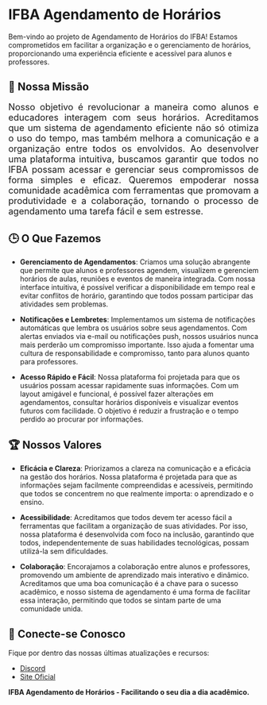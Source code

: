 # IFBA Agendamento de Horários

Bem-vindo ao projeto de Agendamento de Horários do IFBA! Estamos comprometidos em facilitar a organização e o gerenciamento de horários, proporcionando uma experiência eficiente e acessível para alunos e professores.

## 🌟 Nossa Missão  
<p style="font-size: 18px; text-align: justify;">  
Nosso objetivo é revolucionar a maneira como alunos e educadores interagem com seus horários. Acreditamos que um sistema de agendamento eficiente não só otimiza o uso do tempo, mas também melhora a comunicação e a organização entre todos os envolvidos. Ao desenvolver uma plataforma intuitiva, buscamos garantir que todos no IFBA possam acessar e gerenciar seus compromissos de forma simples e eficaz. Queremos empoderar nossa comunidade acadêmica com ferramentas que promovam a produtividade e a colaboração, tornando o processo de agendamento uma tarefa fácil e sem estresse.
</p>

## 🕒 O Que Fazemos  
<p style='font-size: 18px; text-align: justify;'>

- **Gerenciamento de Agendamentos**: Criamos uma solução abrangente que permite que alunos e professores agendem, visualizem e gerenciem horários de aulas, reuniões e eventos de maneira integrada. Com nossa interface intuitiva, é possível verificar a disponibilidade em tempo real e evitar conflitos de horário, garantindo que todos possam participar das atividades sem problemas.

- **Notificações e Lembretes**: Implementamos um sistema de notificações automáticas que lembra os usuários sobre seus agendamentos. Com alertas enviados via e-mail ou notificações push, nossos usuários nunca mais perderão um compromisso importante. Isso ajuda a fomentar uma cultura de responsabilidade e compromisso, tanto para alunos quanto para professores.

- **Acesso Rápido e Fácil**: Nossa plataforma foi projetada para que os usuários possam acessar rapidamente suas informações. Com um layout amigável e funcional, é possível fazer alterações em agendamentos, consultar horários disponíveis e visualizar eventos futuros com facilidade. O objetivo é reduzir a frustração e o tempo perdido ao procurar por informações.
</p>

## 🏆 Nossos Valores  
<p style="font-size: 18px; text-align: justify;">  

- **Eficácia e Clareza**: Priorizamos a clareza na comunicação e a eficácia na gestão dos horários. Nossa plataforma é projetada para que as informações sejam facilmente compreendidas e acessíveis, permitindo que todos se concentrem no que realmente importa: o aprendizado e o ensino.

- **Acessibilidade**: Acreditamos que todos devem ter acesso fácil a ferramentas que facilitam a organização de suas atividades. Por isso, nossa plataforma é desenvolvida com foco na inclusão, garantindo que todos, independentemente de suas habilidades tecnológicas, possam utilizá-la sem dificuldades.

- **Colaboração**: Encorajamos a colaboração entre alunos e professores, promovendo um ambiente de aprendizado mais interativo e dinâmico. Acreditamos que uma boa comunicação é a chave para o sucesso acadêmico, e nosso sistema de agendamento é uma forma de facilitar essa interação, permitindo que todos se sintam parte de uma comunidade unida.
</p>

## 🔗 Conecte-se Conosco  
Fique por dentro das nossas últimas atualizações e recursos:

- [Discord](#)  
- [Site Oficial](#)  

**IFBA Agendamento de Horários - Facilitando o seu dia a dia acadêmico.**
